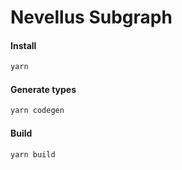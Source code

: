 # Nevellus Subgraph

#### Install

````bash
yarn
````

#### Generate types

````bash
yarn codegen
````

#### Build

````bash
yarn build
````
